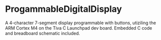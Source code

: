 # ProgammableDigitalDisplay
 A 4-character 7-segment display programmable with buttons, utiziling the ARM Cortex M4 on the Tiva C Launchpad dev board. Embedded C code and breadboard schematic included.
